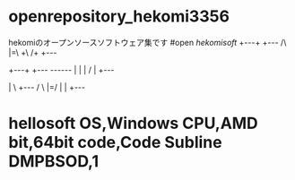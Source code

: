 # openrepository_hekomi3356
hekomiのオープンソースソフトウェア集です
#open *hekomisoft*
  +---+ +---    /\     |=\    +\  /+ +---
   
  +---+ +---  ------   |  |   | \/ | +---
   
  |   \ +---  /    \   |=/    |    | +--- 
  <br>
# hellosoft OS,Windows CPU,AMD bit,64bit code,Code Subline DMPBSOD,1

